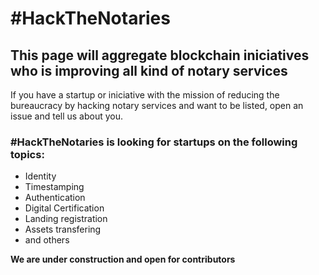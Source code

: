 # #HackTheNotaries

## This page will aggregate blockchain iniciatives who is improving all kind of notary services

If you have a startup or iniciative with the mission of reducing the bureaucracy by hacking notary services and want to be listed, open an issue and tell us about you.

### #HackTheNotaries is looking for startups on the following topics:
- Identity
- Timestamping
- Authentication
- Digital Certification
- Landing registration
- Assets transfering
- and others

**We are under construction and open for contributors**
